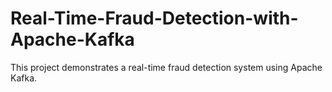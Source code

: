 # Real-Time-Fraud-Detection-with-Apache-Kafka
This project demonstrates a real-time fraud detection system using Apache Kafka.
